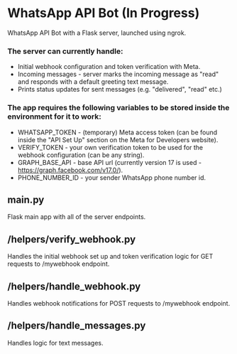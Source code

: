 # WhatsApp API Bot (In Progress)

WhatsApp API Bot with a Flask server, launched using ngrok.

### The server can currently handle:

* Initial webhook configuration and token verification with Meta.
* Incoming messages - server marks the incoming message as "read" and responds with a default greeting text message.
* Prints status updates for sent messages (e.g. "delivered", "read" etc.)

### The app requires the following variables to be stored inside the environment for it to work:

* WHATSAPP_TOKEN - (temporary) Meta access token (can be found inside the "API Set Up" section on the Meta for Developers website).
* VERIFY_TOKEN - your own verification token to be used for the webhook configuration (can be any string).
* GRAPH_BASE_API - base API url (currently version 17 is used - https://graph.facebook.com/v17.0/).
* PHONE_NUMBER_ID - your sender WhatsApp phone number id.

## main.py

Flask main app with all of the server endpoints.

## /helpers/verify_webhook.py

Handles the initial webhook set up and token verification logic for GET requests to /mywebhook endpoint.

## /helpers/handle_webhook.py

Handles webhook notifications for POST requests to /mywebhook endpoint.

## /helpers/handle_messages.py

Handles logic for text messages.
